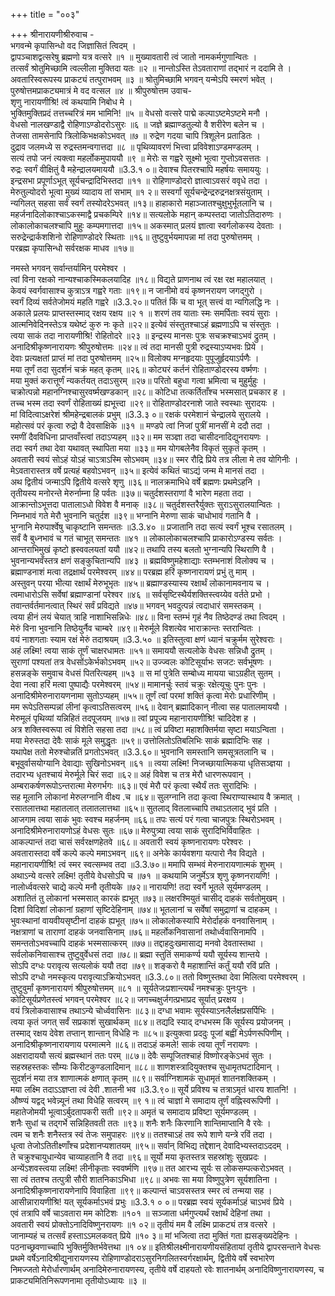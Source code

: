 +++
title = "००३"

+++
श्रीनारायणीश्रीरुवाच -  
भगवन्मे कृपासिन्धो वद जिज्ञासितं त्विदम् ।  
द्वापञ्चाशद्वत्सरेषु ब्रह्मणो यत्र वत्सरे ॥१ ॥
मुख्यावतारी त्वं जातो नामकर्मगुणान्वितः ।  
तत्सर्वं श्रोतुमिच्छामि त्वल्लीला मुक्तिदा यतः ॥२ ॥
नान्तोऽस्ति तेऽवताराणां तद्भारं न ददामि ते ।  
अवतारिस्वरूपस्य प्राकट्यं तत्पुराभवम् ॥३ ॥
श्रोतुमिच्छामि भगवन् यन्मेऽपि स्मरणं भवेत् ।  
पुरुषोत्तमप्राकट्यमात्रं मे वद वत्सल ॥४ ॥
श्रीपुरुषोत्तम उवाच-  
शृणु नारायणीश्रि! त्वं कथयामि निबोध मे ।  
भुक्तिमुक्तिप्रदं तत्तच्चरित्रं मम भामिनि! ॥५ ॥
वेधसो वत्सरे पाद्मे कल्पाऽष्टमेऽष्टमे मनौ ।  
वेधसो नालखण्डाद्वै रोहिणाऽण्डोदरोऽसुरः ॥६ ॥
जज्ञे ब्रह्माण्डतुल्यो वै शरीरेण बलेन च ।  
तेजसा तामसेनापि त्रिलोकिभक्षकोऽभवत् ॥७ ॥
रुद्रेण गदया चापि त्रिशूलेन प्रताडितः ।  
दुद्राव जलमध्ये स रुद्रस्तमन्वगात्तदा ॥८ ॥
पृथिव्यावरणं भित्त्वा प्रविवेशाऽण्डमण्डलम् ।  
सत्यं तपो जनं त्यक्त्वा महर्लोकमुपाययौ ॥९ ॥
मेरोः स गह्वरे सूक्ष्मो भूत्वा गुप्तोऽवसत्ततः ।  
रुद्रः स्वर्गं वीक्षितुं वै महेन्द्रालयमाययौ ॥3.3.१ ०॥
देवाश्च पितरश्चापि महर्षयः समाययुः ।  
इन्द्रसभा प्रपूर्णाऽभूत् सूर्यचन्द्रादिभिस्तदा ॥११ ॥
रोहिणाण्डोदरो ज्ञात्वाऽवसरं ववृधे तदा ।  
मेरुतुल्योदरो भूत्वा मुख्यं व्यादाय तां सभाम् ॥१ २॥
सस्वर्गां सूर्यचन्द्रेन्द्ररुद्रनक्षत्रसंयुताम् ।  
न्यगिलत् सहसा सर्वं स्वर्गं तस्योदरेऽभवत् ॥१३॥
हाहाकारो महाञ्जातश्चुक्षुभुर्भूतलानि च ।  
महर्जनादिलोकाश्चाऽकस्माद्वै प्रचकम्पिरे ॥१४॥
सत्यलोके महान् कम्पस्तदा जातोऽतिदारुणः ।  
लोकालोकाचलश्चापि मुहुः कम्पमगात्तदा ॥१५॥
अकस्मात् प्रलयं ज्ञात्वा स्वर्गलोकस्य देवताः ।  
सरुद्रेन्द्रार्कशशिनो रोहिणाण्डोदरे स्थिताः ॥१६॥
तुष्टुवुर्भयमापन्ना मां तदा पुरुषोत्तमम् ।  
परब्रह्म कृपासिन्धो सर्वरक्षक माधव ॥१७॥
    
नमस्ते भगवन् सर्वान्तर्यामिन् परमेश्वर ।  
त्वां विना रक्षको नान्यश्चाकस्मिकलयादिह ॥१८॥
विद्यते प्राणनाथ त्वं रक्ष रक्ष महालयात् ।  
केवयं स्वर्गवासाश्च कुत्राऽत्र गह्वरे गताः ॥१९॥
न जानीमो वयं कृष्णनरायण जगद्गुरो ।  
स्वर्गं दिव्यं सर्वतेजोमयं महति गह्वरे ॥3.3.२०॥
पतितं किं च वा भूत् सत्त्वं वा न्यगिलद्धि नः ।  
अकाले प्रलयः प्राप्तस्तस्माद् रक्षय रक्षय ॥२ १ ॥
शरणं तव याताः स्मः समर्पिताः स्वयं सुराः ।  
आत्मनिवेदिनस्तेऽत्र यथेष्टं कुरु नः कृते ॥२२॥
इत्येवं संस्तुतश्चाऽहं ब्रह्मणाऽपि च संस्तुतः ।  
त्वया साकं तदा नारायणीश्रि! रोहितोदरे ॥२३ ॥
इन्द्रस्य मानसः पुत्रः सचक्रश्चाऽभवं द्रुतम् ।  
अनादिश्रीकृष्णनारायणः श्रीपुरुषोत्तमः ॥२४॥
त्वं तदा मानसी पुत्री रुद्रस्याऽप्यभवः प्रिये ।  
देवाः प्रत्यक्षतां प्राप्तं मां तदा पुरुषोत्तमम् ॥२५॥
विलोक्य मग्नहृदयाः पुपूजुर्हृदयाऽर्पणैः ।  
मया तूर्णं तदा सुदर्शनं चक्रं महत् कृतम् ॥२६॥
कोट्यरं कर्तनं रोहिताण्डोदरस्य वर्ष्मणः ।  
मया मुक्तं करात्तूर्णं न्यकर्तयत् तदाऽसुरम् ॥२७॥
परितो बहुधा गत्वा भ्रमित्वा च मुहुर्मुहुः ।  
चक्रोत्पन्नो महानग्निश्चासुरवर्ष्मखण्डकान् ॥२८॥
कोटिधा तत्कर्तिताँश्च भस्मसात् प्रचकार ह ।  
तच्च भस्म तदा स्वर्णं रोहिताख्यं ह्यभूत्त्दा ॥२९॥
रोहिताण्डोदरनाशे जाते स्वस्थाः सुरादयः ।  
मां विदित्वाऽक्षरेशं श्रीमहेन्द्रबालकं प्रभुम् ॥3.3.३ ०॥
रक्षकं परमेशानं चेन्द्रालये सुरालये ।  
महोत्सवं परं कृत्वा रुद्रो वै देवसाक्षिके ॥३१ ॥
मण्डपे त्वां निजां पुत्रीं मानसीं मे ददौ तदा ।  
रमणीं दैवविधिना प्राप्तवाँस्त्वां तदाऽप्यहम् ॥३२॥
मम सञ्ज्ञा तदा चासीदनादिद्युनरायणः ।  
तदा स्वर्ग तथा देवा यथावत् स्थापिता मया ॥३३॥
मम योगबलेनैव विकृतं सुकृतं कृतम् ।  
अवतारी स्वयं सोऽहं योऽहं चाऽत्राऽस्मि सोऽभवम् ॥३४॥
स्मर रौद्रि प्रिये तत्र लीला मे तव योगिनीः ।  
मेऽवतारास्तत्र वर्षे प्रत्यहं बहवोऽभवन् ॥३५॥
इत्येवं कथितं चाऽद्यं जन्म मे मानसं तदा ।  
अथ द्वितीयं जन्माऽपि द्वितीये वत्सरे शृणु ॥३६॥
नालक्रमाभिधे वर्षे ब्रह्मणः प्रथमेऽहनि ।  
तृतीयस्य मनोरन्ते मेरुर्नाम्ना हि पर्वतः ॥३७॥
चतुर्दशस्तराणां वै भारेण महता तदा ।  
आक्रान्तोऽभूत्तदा पातालाऽधो विवेश वै मनाक् ॥३८॥
चतुर्दशस्तरैर्युक्तः सुराऽसुरालयान्वितः ।  
निम्नभावं गते मेरौ भुवनानि चतुर्दश ॥३९॥
भग्नानि मेरुणा साकं चाधोभावं गतानि वै ।  
भुग्नानि मेरुपार्श्वेषु चाकृष्टानि समन्ततः ॥3.3.४० ॥
प्रजातानि तदा सत्यं स्वर्गं भूश्च रसातलम् ।  
सर्वं वै बुध्नभावं च गतं चाभूत् समन्ततः ॥४१ ॥
लोकालोकाचलश्चापि प्राकारोऽण्डस्य सर्वतः ।  
आन्तराभिमुखं कृष्टो ह्रस्ववलयतां ययौ ॥४२॥
तथापि तस्य बलतो भुग्नान्यपि स्थिराणि वै ।  
भुवनान्यभवँस्तत्र क्षणं सङ्कुचितान्यपि ॥४३ ॥
ब्रह्मविष्णुमहेशाद्याः स्तम्भनाशं विलोक्य च ।  
ब्रह्माण्डनाशं मत्वा तद्रक्षार्थं परमेश्वरम् ॥४४॥
परब्रह्म हरिं कृष्णनारायणं प्रभुं तु माम् ।  
अस्तुवन् परया भीत्या रक्षार्थं मेरुभूभृतः ॥४५॥
ब्रह्माण्डस्यास्य रक्षार्थं लोकानामवनाय च ।  
त्वमाधारोऽसि सर्वेषां ब्रह्माण्डानां परेश्वर ॥४६ ॥
सर्वसृष्टिस्थैर्यशक्तिस्त्वय्येव वर्तते प्रभो ।  
तवान्तर्वर्तमानत्वात् स्थिरं सर्वं प्रविद्यते ॥४७॥
भगवन् भवदुत्पन्नं त्वदाधारं समस्तकम् ।  
त्वया हीनं लयं चेयात् त्राहि नाशाभिसन्निधेः ॥४८॥
विना स्तम्भं गृहं नैव तिष्ठेदण्डं तथा त्विदम् ।  
मेरुं विना भुवनानि तिष्ठेयुर्नैव चाम्बरे ॥४९॥
मेरुर्मूले विशत्येव भाराक्रान्तः स्तरान्वितः ।  
वयं नाशगताः स्याम रक्षं मेरुं तदाश्रयम् ॥3.3.५० ॥
इतिस्तुत्वा क्षणं ध्यानं चक्रुर्मम सुरेश्वराः ।  
अहं लक्ष्मि! त्वया साकं तूर्णं चाक्षरधामतः ॥५१॥
समाययौ सत्यलोके वेधसः सन्निधौ द्रुतम् ।  
सुराणां पश्यतां तत्र वेधसोंऽकेर्भकोऽभवम् ॥५२॥
उज्ज्वलः कोटिसूर्याभः सजटः सर्वभूषणः ।  
हसन्नङ्के समुवाच वेधसं पितरित्यहम् ॥५३ ॥
स मां पुत्रेति सम्बोध्य मायया चाऽग्रहीत् सुतम् ।  
देवा नत्वा हरिं मत्वा पुष्पाद्यैः परमेश्वरम् ॥५४॥
मामानर्चुः स्तवं चक्रुः रक्षेत्यूचुः पुनः पुनः ।  
अनादिश्रीमेरुनारायणनामा सुतोऽप्यहम् ॥५५॥
तूर्णं त्वां परमां शक्तिं कृत्वा मेरोः प्रधारिणीम् ।  
मम रूपेऽतिसम्पन्नां लीनां कृत्वाऽतिसत्वरम् ॥५६॥
देवान् ब्रह्मादिकान् नीत्वा सह पातालमाययौ ।  
मेरुमूलं पृथिव्यां यन्निहितं तदपूजयम् ॥५७॥
त्वां प्रपूज्य महानारायणीश्रि! चादिदेश ह ।  
अत्र शक्तिस्वरूपा त्वं विशेति सहसा तदा ॥५८॥
त्वं प्रविष्टा महाशक्तिर्मया सृष्टा मयाऽन्विता ।  
मया मेरुस्तदा देवैः साकं मूले समुद्धृतः ॥५९॥
उत्तोलितोऽतिबलिभिः साकं ब्रह्मादिभिः सह ।  
यथापेक्ष ततो मेरुश्चोन्नतिं प्रगतोऽभवत् ॥3.3.६०॥
भुवनानि समस्तानि समसूत्रतलानि च ।  
बभूवुर्वासयोग्यानि देवाद्याः सुखिनोऽभवन् ॥६१ ॥
त्वया लक्ष्मि! निजच्छायात्मिकया धृतिसञ्ज्ञया ।  
तदारभ्य धृतश्चायं मेरुर्मूले चिरं सदा ॥६२॥
अहं विवेश च तत्र मेरौ धारणरूपवान् ।  
अम्बराकर्षणरूपोऽन्तरात्मा मेरुगर्भगः ॥६३॥
एवं मेरौ परं कृत्वा स्थैर्यं ततः सुरादिभिः ।  
सह मूलानि लोकानां मेरुलग्नानि वीक्ष्य .च ॥६४॥
सुलग्नानि तदा कृत्वा स्थिराण्यास्थाय वै क्रमात् ।  
रसातलात्तथा महातलात् तलातलात्तथा ॥६५॥
सुतलाद् वितलाच्चापि तथाऽतलाद् भुवं प्रति ।  
आजगाम त्वया साकं भुवः स्वश्च महर्जनम् ॥६६॥
तपः सत्यं परं गत्वा चाजपुत्रः स्थिरोऽभवम् ।  
अनादिश्रीमेरुनारायणोऽहं वेधसः सुतः ॥६७॥
मेरुपुत्र्या त्वया साकं सुरादिभिर्विवाहितः ।  
आकल्पान्तं तदा चासं सर्वरक्षणहेतवे ॥६८॥
अवतारी स्वयं कृष्णनारायणः परेश्वरः ।  
अवतारास्तदा वर्षे कल्पे कल्पे ममाऽभवन् ॥६९॥
अनेके कार्यवशगा यत्पारो नैव विद्यते ।  
महानारायणीश्रि! त्वं स्मर स्वत्सम्भव तदा ॥3.3.७०॥
ममापि सम्भवं मेरुनारायणात्मकं शुभम् ।  
अथाऽन्ये वत्सरे लक्ष्मि! तृतीये वेधसोऽपि च ॥७१ ॥
कथयामि जनुर्मेऽत्र शृणु कृष्णनरायणि! ।  
नालोर्ध्ववत्सरे चाद्ये कल्पे मनौ तृतीयके ॥७२॥
नारायणि! तदा स्वर्गे भूतले सूर्यमण्डलम् ।  
अशातितं तु लोकानां भस्मसात् कारकं ह्यभूत् ॥७३॥
लक्षरश्मियुतं चासीद् दाहकं सर्वतोमुखम् ।  
दिशां विदिशां लोकानां ग्रहाणां सृष्टिदेहिनाम् ॥७४॥
भूतलानां च सर्वेषां समुद्राणां च दाहकम् ।  
भुवःस्थानां वायवीयसृष्टीनां दाहकं ह्यभूत् ॥७५॥
लोकालोकस्यापि मेरोर्दाहकं वनवासिनाम् ।  
नक्षत्राणां च ताराणां दाहकं जनवासिनाम् ॥७६॥
महर्लोकनिवासानां तथोर्ध्ववासिनामपि ।  
समन्ततोऽभवच्चापि दाहकं भस्मसात्करम् ॥७७॥
तद्दाहदुःखमासाद्य मनवो देवतास्तथा ।  
सर्वलोकनिवासाश्च तुष्टुवुर्वेधसं तदा ॥७८॥
ब्रह्मा स्तुतिं समाकर्ण्य ययौ सूर्यस्य शान्तये ।  
सोऽपि दग्धः परावृत्य सत्यलोकं ययौ तदा ॥७९॥
शङ्करो वै महाशान्तिं कर्तुं ययौ रविं प्रति ।  
सोऽपि दग्धो नमस्कृत्य परावृत्याऽक्रियोऽभवत् ॥3.3.८०॥
ततो विष्णुस्तथा देवा मिलित्वा परमेश्वरम् ।  
तुष्टुवुर्मां कृष्णनारायणं श्रीपुरुषोत्तमम् ॥८१ ॥
सूर्यतेजःप्रशान्त्यर्थं नमश्चक्रुः पुनःपुनः ।  
कोटिसूर्यप्रणेतस्त्वं भगवन् परमेश्वर ॥८२॥
जगच्चक्षुर्जगत्प्रभाप्रद सूर्यात् प्ररक्षय ।  
वयं त्रिलोकवासाश्च तथाऽन्ये चोर्ध्ववासिनः ॥८३॥
दग्धा भवामः सूर्यस्याऽनलैर्लक्षप्रसर्पिभिः ।  
त्वया कृतं जगत् सर्वं सप्रकाशं सुखार्थकम् ॥८४॥
तद्यदि स्याद् दग्धभस्म किं सूर्यस्य प्रयोजनम् ।  
तस्माद् रक्षय देवेश तप्तान् शान्तान् विधेहि नः ॥८५॥
इत्युक्त्वा प्रददुः पूजां बह्वीं मेऽर्पणरूपिणीम् ।  
अनादिश्रीकृष्णनारायणाय परमात्मने ॥८६॥
तदाऽहं कमले! साकं त्वया तूर्णं नरायणः ।  
अक्षरादाययौ सत्यं ब्रह्मस्थानं ततः परम् ॥८७॥
देवैः सम्पूजितश्चाहं विष्णोरङ्केऽभवं सुतः ।  
सहस्रहस्तकः सौम्यः किरीटकुण्डलादिमान् ॥८८॥
शाणशस्त्रादियुक्तश्च सुधामृतघटादिमान् ।  
सुदर्शनं मया तत्र शाणात्मकं क्षणात् कृतम् ॥८९॥
सर्वाग्निशामकं सुधामृतं शातनशक्तिकम् ।  
मया लक्ष्मि तदाऽऽज्ञप्ता त्वं देवी .शातनी भव ॥3.3.९०॥
सूर्ये प्रविश्य च तत्राऽमृतं धारय शातनि! ।  
औष्ण्यं यद्वद् भवेन्न्यूनं तथा विधेहि सत्वरम् ॥९ १॥
त्वं चाज्ञां मे समादाय तूर्णं वह्निस्वरूपिणी ।  
महातेजोमयी भूत्वाऽर्बुदतापकरी सती ॥९२॥
अमृतं च समादाय प्रविष्टा सूर्यमण्डलम् ।  
शनैः सुधां च तद्गर्भे सन्निहितवती ततः ॥९३॥
शनैः शनैः किरणानि शान्तिमाप्तानि वै रवेः ।  
त्वम च शनैः शनैस्तत्र स्वं तेजः समुपाहरः ॥९४॥
ततश्चाऽहं तव रूपे शाणे यन्त्रे रविं तदा ।  
धृत्वा तेजोऽतितीक्ष्णाँश्च प्रदेशानप्यशातयम् ॥९५॥
सर्वान् विभिद्य तद्देशान् देवादिभ्यस्तदाऽददम् ।  
ते चक्रुश्चायुधान्येव चाव्याहतानि वै तदा ॥९६॥
सूर्यो मया कृतस्तत्र सहस्रांशुः सुखप्रदः ।  
अन्येंऽशवस्त्वया लक्ष्मि! लीनीकृताः स्ववर्ष्मणि ॥९७॥
तत आरभ्य सूर्यः स लोकसम्पत्करोऽभवत् ।  
सा त्वं ततश्च तत्पुत्री सौरी शातनिकाऽभिधा ॥९८॥
अभवः सा मया विष्णुपुत्रेण सूर्यशातिना ।  
अनादिश्रीकृष्णनारायणेनापि विवाहिता ॥९९॥
कल्पान्तं चाऽवसस्तत्र स्मर त्वं तन्मया सह ।  
आसीन्नारायणीश्रि! यत् सूर्यकर्माऽभवं प्रभुः ॥3.3.१ ० ०॥
परब्रह्म स्वयं सूर्यकर्माऽहं चाऽभवं प्रिये ।  
एवं तत्रापि वर्षे चाऽवतारा मम कोटिशः ॥१०१ ॥
सञ्जाता धर्मगुप्त्यर्थं रक्षार्थं देहिनां तथा ।  
अवतारी स्वयं प्रोक्तोऽनादिविष्णुनरायणः ॥१ ०२॥
तृतीयं मम वै लक्ष्मि प्राकट्यं तत्र वत्सरे ।  
जानाम्यहं च तत्सर्वं हस्ताऽऽमलकवत् प्रिये ॥१० ३॥
मां भजित्वा तदा मुक्तिं गता ह्यसङ्ख्यदेहिनः ।  
पठनाच्छ्रवणाच्चापि भुक्तिर्मुक्तिर्भवेत्तथा ॥१ ०४॥
इतिश्रीलक्ष्मीनारायणीयसंहितायां तृतीये द्वापरसन्ताने वेधसः प्रथमे वर्षेऽनादिश्रीद्युनारायणस्य रोहिणाण्डोदराऽसुरनिगलितस्वर्गरक्षार्थम्, द्वितीये वर्षे स्वभारेण  
निमज्जतो मेरोर्धारणार्थम् अनादिमेरुनारायणस्य, तृतीये वर्षे दाहयतो रवेः शातनार्थम् अनादिविष्णुनारायणस्य, च प्राकट्यमितिनिरूपणनामा तृतीयोऽध्यायः ॥३ ॥
    
